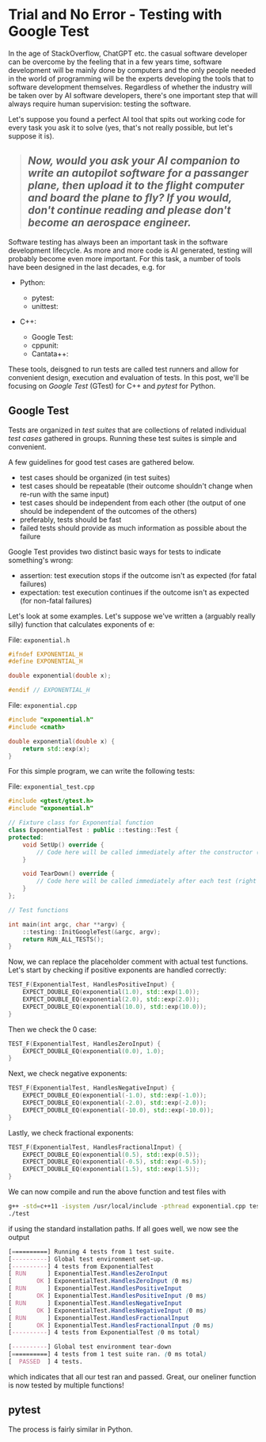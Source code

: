 # Trial and No Error - Testing with Google Test

In the age of StackOverflow, ChatGPT etc. the casual software developer can be overcome by the feeling that in a few years time, software development will be mainly done by computers and the only people needed in the world of programming will be the experts developing the tools that to software development themselves. Regardless of whether the industry will be taken over by AI software developers, there's one important step that will always require human supervision: testing the software.

Let's suppose you found a perfect AI tool that spits out working code for every task you ask it to solve (yes, that's not really possible, but let's suppose it is).

> ## *Now, would you ask your AI companion to write an autopilot software for a passanger plane, then upload it to the flight computer and board the plane to fly? If you would, don't continue reading and *please* don't become an aerospace engineer.*

Software testing has always been an important task in the software development lifecycle. As more and more code is AI generated, testing will probably become even more important. For this task, a number of tools have been designed in the last decades, e.g. for

* Python:
  - pytest:
  - unittest:
    
* C++:
  - Google Test:
  - cppunit:
  - Cantata++:
 
These tools, deisgned to run tests are called test runners and allow for convenient design, execution and evaluation of tests. In this post, we'll be focusing on *Google Test* (GTest) for C++ and *pytest* for Python.


## Google Test

Tests are organized in *test suites* that are collections of related individual *test cases* gathered in groups. Running these test suites is simple and convenient.

A few guidelines for good test cases are gathered below.

* test cases should be organized (in test suites)
* test cases should be repeatable (their outcome shouldn't change when re-run with the same input)
* test cases should be independent from each other (the output of one should be independent of the outcomes of the others)
* preferably, tests should be fast
* failed tests should provide as much information as possible about the failure

Google Test provides two distinct basic ways for tests to indicate something's wrong:

* assertion: test execution stops if the outcome isn't as expected (for fatal failures)
* expectation: test execution continues if the outcome isn't as expected (for non-fatal failures)

Let's look at some examples. Let's suppose we've written a (arguably really silly) function that calculates exponents of e:


File: `exponential.h`
```c++
#ifndef EXPONENTIAL_H
#define EXPONENTIAL_H

double exponential(double x);

#endif // EXPONENTIAL_H

```


File: `exponential.cpp`
```c++
#include "exponential.h"
#include <cmath>

double exponential(double x) {
    return std::exp(x);
}

```


For this simple program, we can write the following tests:


File: `exponential_test.cpp`
```c++
#include <gtest/gtest.h>
#include "exponential.h"

// Fixture class for Exponential function
class ExponentialTest : public ::testing::Test {
protected:
    void SetUp() override {
        // Code here will be called immediately after the constructor (right before each test)
    }

    void TearDown() override {
        // Code here will be called immediately after each test (right before the destructor)
    }
};

// Test functions

int main(int argc, char **argv) {
    ::testing::InitGoogleTest(&argc, argv);
    return RUN_ALL_TESTS();
}
```

Now, we can replace the placeholder comment with actual test functions. Let's start by checking if positive exponents are handled correctly:

```c++
TEST_F(ExponentialTest, HandlesPositiveInput) {
    EXPECT_DOUBLE_EQ(exponential(1.0), std::exp(1.0));
    EXPECT_DOUBLE_EQ(exponential(2.0), std::exp(2.0));
    EXPECT_DOUBLE_EQ(exponential(10.0), std::exp(10.0));
}
```

Then we check the 0 case:

```c++
TEST_F(ExponentialTest, HandlesZeroInput) {
    EXPECT_DOUBLE_EQ(exponential(0.0), 1.0);
}
```

Next, we check negative exponents:

```c++
TEST_F(ExponentialTest, HandlesNegativeInput) {
    EXPECT_DOUBLE_EQ(exponential(-1.0), std::exp(-1.0));
    EXPECT_DOUBLE_EQ(exponential(-2.0), std::exp(-2.0));
    EXPECT_DOUBLE_EQ(exponential(-10.0), std::exp(-10.0));
}
```

Lastly, we check fractional exponents:

```c++
TEST_F(ExponentialTest, HandlesFractionalInput) {
    EXPECT_DOUBLE_EQ(exponential(0.5), std::exp(0.5));
    EXPECT_DOUBLE_EQ(exponential(-0.5), std::exp(-0.5));
    EXPECT_DOUBLE_EQ(exponential(1.5), std::exp(1.5));
}
```

We can now compile and run the above function and test files with

```bash
g++ -std=c++11 -isystem /usr/local/include -pthread exponential.cpp test_exponential.cpp /usr/local/lib/libgtest.a /usr/local/lib/libgtest_main.a -o test
./test
```
if using the standard installation paths.
If all goes well, we now see the output

```scss
[==========] Running 4 tests from 1 test suite.
[----------] Global test environment set-up.
[----------] 4 tests from ExponentialTest
[ RUN      ] ExponentialTest.HandlesZeroInput
[       OK ] ExponentialTest.HandlesZeroInput (0 ms)
[ RUN      ] ExponentialTest.HandlesPositiveInput
[       OK ] ExponentialTest.HandlesPositiveInput (0 ms)
[ RUN      ] ExponentialTest.HandlesNegativeInput
[       OK ] ExponentialTest.HandlesNegativeInput (0 ms)
[ RUN      ] ExponentialTest.HandlesFractionalInput
[       OK ] ExponentialTest.HandlesFractionalInput (0 ms)
[----------] 4 tests from ExponentialTest (0 ms total)

[----------] Global test environment tear-down
[==========] 4 tests from 1 test suite ran. (0 ms total)
[  PASSED  ] 4 tests.
```

which indicates that all our test ran and passed. Great, our oneliner function is now tested by multiple functions!


## pytest

The process is fairly similar in Python.
